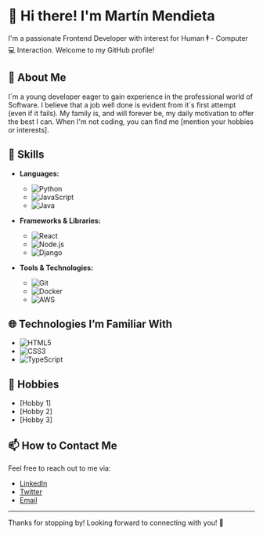 # 👋 Hi there! I'm Martín Mendieta

I'm a passionate Frontend Developer with interest for Human 🕴 - Computer 💻 Interaction. Welcome to my GitHub profile!

## 🚀 About Me
I´m a young developer eager to gain experience in the professional world of Software. I believe that a job well done is evident from it´s first attempt (even if it fails). My family is, and will forever be, my daily motivation to offer the best I can.
When I'm not coding, you can find me [mention your hobbies or interests].

## 💼 Skills
- **Languages:** 
  - ![Python](https://img.shields.io/badge/Python-3776AB?style=flat&logo=python&logoColor=white)
  - ![JavaScript](https://img.shields.io/badge/JavaScript-F7DF1E?style=flat&logo=javascript&logoColor=black)
  - ![Java](https://img.shields.io/badge/Java-007396?style=flat&logo=java&logoColor=white)

- **Frameworks & Libraries:**
  - ![React](https://img.shields.io/badge/React-61DAFB?style=flat&logo=react&logoColor=black)
  - ![Node.js](https://img.shields.io/badge/Node.js-8CC84B?style=flat&logo=node.js&logoColor=white)
  - ![Django](https://img.shields.io/badge/Django-092E20?style=flat&logo=django&logoColor=white)

- **Tools & Technologies:**
  - ![Git](https://img.shields.io/badge/Git-F05032?style=flat&logo=git&logoColor=white)
  - ![Docker](https://img.shields.io/badge/Docker-2496ED?style=flat&logo=docker&logoColor=white)
  - ![AWS](https://img.shields.io/badge/AWS-232F3E?style=flat&logo=amazonaws&logoColor=white)

## 🌐 Technologies I’m Familiar With
- ![HTML5](https://img.shields.io/badge/HTML5-E34F26?style=flat&logo=html5&logoColor=white)
- ![CSS3](https://img.shields.io/badge/CSS3-1572B6?style=flat&logo=css3&logoColor=white)
- ![TypeScript](https://img.shields.io/badge/TypeScript-007ACC?style=flat&logo=typescript&logoColor=white)

## 🎨 Hobbies
- [Hobby 1]
- [Hobby 2]
- [Hobby 3]

## 📫 How to Contact Me
Feel free to reach out to me via:
- [LinkedIn](https://www.linkedin.com/in/your-profile/)
- [Twitter](https://twitter.com/your-profile)
- [Email](mailto:your-email@example.com)

---

Thanks for stopping by! Looking forward to connecting with you! 🚀
